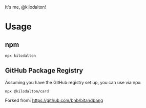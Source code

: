 It's me, @kilodalton!

# Usage

## npm
```
npx kilodalton
```

## GitHub Package Registry
Assuming you have the GitHub registry set up, you can use via npx:
```
npx @kilodalton/card
```



Forked from:
https://github.com/bnb/bitandbang
